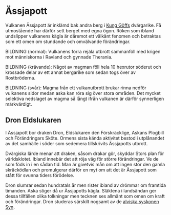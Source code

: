 # Ässjapott

Vulkanen Ässjapott är inklämd bak andra berg i [Kung Göffs](kung_göff.html) dvärgarike. Få utmostående har därför sett berget med egna ögon. Röken som ibland undslipper vulkanens kägla är däremot ett välkänt fenomen och betraktas som ett omen om stundande och omvälvande förändringar.

BILDNING (normal): Vulkanens förra rejäla utbrott sammanföll med krigen mot människorna i Ravland och gynnade Therania.

BILDNING (krävande): Något av magman föll hela 10 hexrutor söderut och krossade delar av ett annat bergarike som sedan togs över av Rostbröderna.

BILDNING (svår): Magma från ett vulkanutbrott brukar rinna nedför vulkanens sidor medan aska kan röra sig över stora områden. Det mycket selektiva nedslaget av magma så långt ifrån vulkanen är därför synnerligen märkvärdigt.

## Dron Eldslukaren

I Ässjapott bor draken Dron, Eldslukaren den Förskräcklige, Askans Plogbill och Förändringars Sköte. Ormens sista kända aktivitet bestod i utplånandet av det samhälle i söder som sedemera tillskrivits Ässjapotts utbrott.

Dvärgiska lärde menar att draken, såsom drakar gör, skyddar Stors plan för världsklotet. Ibland innebär det att röja väg för större förändringar. Ve de som föds in i en sådan tid. Man är givetvis mån om att ingen stör den gamla skräcködlan och promulgerar därför en myt om att det är Ässjapott som stått för svunna tiders förödelse.

Dron slumrar sedan hundratals år men rister ibland av drömmar om framtida timanden. Aska stiger då ur Ässjapotts kägla. Släktena i landsändan ger dessa tillfällen olika tolkningar men tecknen ses allmänt som omen om kraft och förändringar. Dron studeras särskilt nogsamt av de [alviska syskonen Syn](syskonen_syn.html).

